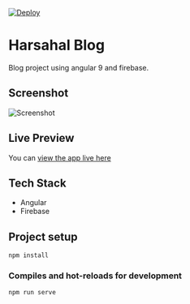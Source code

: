 [![Deploy](https://www.herokucdn.com/deploy/button.svg)](https://heroku.com/deploy?template=https://github.com/heroku/node-js-getting-started)
# Harsahal Blog
Blog project using angular 9 and firebase.

## Screenshot
![Screenshot](https://github.com/hraverkar/HarshalBlogs/blob/master/screenshot/ezgif.com-optimize.gif)

## Live Preview

You can [view the app live here](https://harshalblog.herokuapp.com/)

## Tech Stack

* Angular
* Firebase

## Project setup
```
npm install
```

### Compiles and hot-reloads for development
```
npm run serve
```
